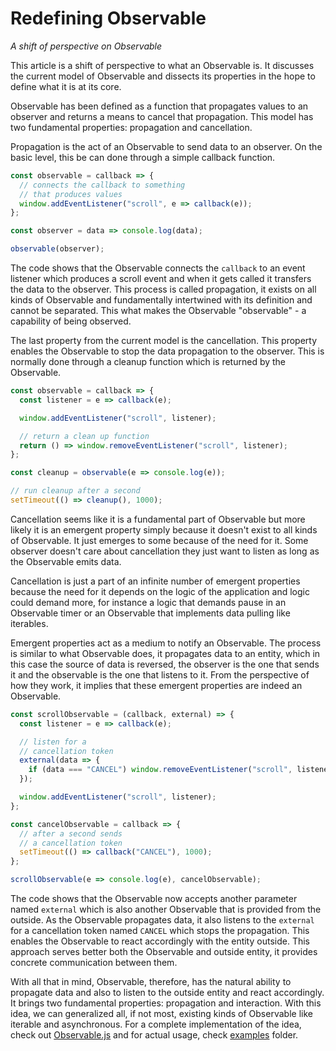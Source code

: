 # Redefining Observable

_A shift of perspective on Observable_

This article is a shift of perspective to what an Observable is. It discusses the current model of Observable and dissects its properties in the hope to define what it is at its core.

Observable has been defined as a function that propagates values to an observer and returns a means to cancel that propagation. This model has two fundamental properties: propagation and cancellation.

Propagation is the act of an Observable to send data to an observer. On the basic level, this be can done through a simple callback function.

```javascript
const observable = callback => {
  // connects the callback to something
  // that produces values
  window.addEventListener("scroll", e => callback(e));
};

const observer = data => console.log(data);

observable(observer);
```

The code shows that the Observable connects the `callback` to an event listener which produces a scroll event and when it gets called it transfers the data to the observer. This process is called propagation, it exists on all kinds of Observable and fundamentally intertwined with its definition and cannot be separated. This what makes the Observable "observable" - a capability of being observed.

The last property from the current model is the cancellation. This property enables the Observable to stop the data propagation to the observer. This is normally done through a cleanup function which is returned by the Observable.

```javascript
const observable = callback => {
  const listener = e => callback(e);

  window.addEventListener("scroll", listener);

  // return a clean up function
  return () => window.removeEventListener("scroll", listener);
};

const cleanup = observable(e => console.log(e));

// run cleanup after a second
setTimeout(() => cleanup(), 1000);
```

Cancellation seems like it is a fundamental part of Observable but more likely it is an emergent property simply because it doesn't exist to all kinds of Observable. It just emerges to some because of the need for it. Some observer doesn't care about cancellation they just want to listen as long as the Observable emits data.

Cancellation is just a part of an infinite number of emergent properties because the need for it depends on the logic of the application and logic could demand more, for instance a logic that demands pause in an Observable timer or an Observable that implements data pulling like iterables.

Emergent properties act as a medium to notify an Observable. The process is similar to what Observable does, it propagates data to an entity, which in this case the source of data is reversed, the observer is the one that sends it and the observable is the one that listens to it. From the perspective of how they work, it implies that these emergent properties are indeed an Observable.

```javascript
const scrollObservable = (callback, external) => {
  const listener = e => callback(e);

  // listen for a
  // cancellation token
  external(data => {
    if (data === "CANCEL") window.removeEventListener("scroll", listener);
  });

  window.addEventListener("scroll", listener);
};

const cancelObservable = callback => {
  // after a second sends
  // a cancellation token
  setTimeout(() => callback("CANCEL"), 1000);
};

scrollObservable(e => console.log(e), cancelObservable);
```

The code shows that the Observable now accepts another parameter named `external` which is also another Observable that is provided from the outside. As the Observable propagates data, it also listens to the `external` for a cancellation token named `CANCEL` which stops the propagation. This enables the Observable to react accordingly with the entity outside. This approach serves better both the Observable and outside entity, it provides concrete communication between them.

With all that in mind, Observable, therefore, has the natural ability to propagate data and also to listen to the outside entity and react accordingly. It brings two fundamental properties: propagation and interaction. With this idea, we can generalized all, if not most, existing kinds of Observable like iterable and asynchronous. For a complete implementation of the idea, check out [Observable.js](https://github.com/cedmandocdoc/redefining-observable/blob/master/Observable.js) and for actual usage, check [examples](https://github.com/cedmandocdoc/redefining-observable/tree/master/examples) folder.
